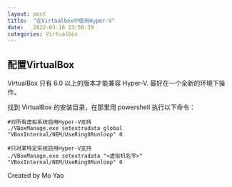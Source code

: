 ```yaml
---
layout: post
title:  "在Virtualbox中使用Hyper-V"
date:   2022-03-16 13:50:39
categories: Virtualbox
---
```


## 配置VirtualBox

VirtualBox 只有 6.0 以上的版本才能兼容 Hyper-V. 最好在一个全新的环境下操作。

找到 VirtualBox 的安装目录，在那里用 powershell 执行以下命令：

```
#对所有虚拟系统启用Hyper-V支持
./VBoxManage.exe setextradata global "VBoxInternal/NEM/UseRing0Runloop" 0
```
```
#只对某特定系统启用Hyper-V支持
./VBoxManage.exe setextradata "<虚拟机名字>" "VBoxInternal/NEM/UseRing0Runloop" 0
```

Created by Mo Yao